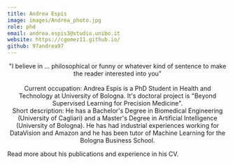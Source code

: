 ```yaml
---
title: Andrea Espis
image: images/Andrea_photo.jpg
role: phd
email: andrea.espis3@studio.unibo.it
website: https://cgomez11.github.io/ 
github: 97andrea97
---
```


<center>"I believe in ... philosophical or funny or whatever kind of sentence to make the reader interested into you"</center><br>

<center>Current occupation: Andrea Espis is a PhD Student in Health and Technology at University of Bologna. It's doctoral project is "Beyond Supervised Learning for Precision Medicine".<br> 
Short description: He has a Bachelor's Degree in Biomedical Engineering (University of Cagliari) 
and a Master's Degree in Artificial Intelligence (University of Bologna). He has had industrial experiences working for DataVision and Amazon and he has been tutor of Machine Learning for 
the Bologna Business School.</center>

Read more about his publications and experience in his CV.
